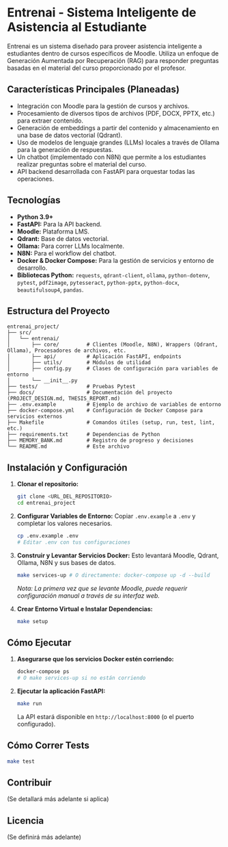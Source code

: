 # Entrenai - Sistema Inteligente de Asistencia al Estudiante

Entrenai es un sistema diseñado para proveer asistencia inteligente a estudiantes dentro de cursos específicos de Moodle. Utiliza un enfoque de Generación Aumentada por Recuperación (RAG) para responder preguntas basadas en el material del curso proporcionado por el profesor.

## Características Principales (Planeadas)

*   Integración con Moodle para la gestión de cursos y archivos.
*   Procesamiento de diversos tipos de archivos (PDF, DOCX, PPTX, etc.) para extraer contenido.
*   Generación de embeddings a partir del contenido y almacenamiento en una base de datos vectorial (Qdrant).
*   Uso de modelos de lenguaje grandes (LLMs) locales a través de Ollama para la generación de respuestas.
*   Un chatbot (implementado con N8N) que permite a los estudiantes realizar preguntas sobre el material del curso.
*   API backend desarrollada con FastAPI para orquestar todas las operaciones.

## Tecnologías

*   **Python 3.9+**
*   **FastAPI:** Para la API backend.
*   **Moodle:** Plataforma LMS.
*   **Qdrant:** Base de datos vectorial.
*   **Ollama:** Para correr LLMs localmente.
*   **N8N:** Para el workflow del chatbot.
*   **Docker & Docker Compose:** Para la gestión de servicios y entorno de desarrollo.
*   **Bibliotecas Python:** `requests`, `qdrant-client`, `ollama`, `python-dotenv`, `pytest`, `pdf2image`, `pytesseract`, `python-pptx`, `python-docx`, `beautifulsoup4`, `pandas`.

## Estructura del Proyecto

```
entrenai_project/
├── src/
│   └── entrenai/
│       ├── core/         # Clientes (Moodle, N8N), Wrappers (Qdrant, Ollama), Procesadores de archivos, etc.
│       ├── api/          # Aplicación FastAPI, endpoints
│       ├── utils/        # Módulos de utilidad
│       ├── config.py     # Clases de configuración para variables de entorno
│       └── __init__.py
├── tests/                # Pruebas Pytest
├── docs/                 # Documentación del proyecto (PROJECT_DESIGN.md, THESIS_REPORT.md)
├── .env.example          # Ejemplo de archivo de variables de entorno
├── docker-compose.yml    # Configuración de Docker Compose para servicios externos
├── Makefile              # Comandos útiles (setup, run, test, lint, etc.)
├── requirements.txt      # Dependencias de Python
├── MEMORY_BANK.md        # Registro de progreso y decisiones
└── README.md             # Este archivo
```

## Instalación y Configuración

1.  **Clonar el repositorio:**
    ```bash
    git clone <URL_DEL_REPOSITORIO>
    cd entrenai_project
    ```

2.  **Configurar Variables de Entorno:**
    Copiar `.env.example` a `.env` y completar los valores necesarios.
    ```bash
    cp .env.example .env
    # Editar .env con tus configuraciones
    ```

3.  **Construir y Levantar Servicios Docker:**
    Esto levantará Moodle, Qdrant, Ollama, N8N y sus bases de datos.
    ```bash
    make services-up # O directamente: docker-compose up -d --build
    ```
    *Nota: La primera vez que se levante Moodle, puede requerir configuración manual a través de su interfaz web.*

4.  **Crear Entorno Virtual e Instalar Dependencias:**
    ```bash
    make setup
    ```

## Cómo Ejecutar

1.  **Asegurarse que los servicios Docker estén corriendo:**
    ```bash
    docker-compose ps
    # O make services-up si no están corriendo
    ```

2.  **Ejecutar la aplicación FastAPI:**
    ```bash
    make run
    ```
    La API estará disponible en `http://localhost:8000` (o el puerto configurado).

## Cómo Correr Tests

```bash
make test
```

## Contribuir

(Se detallará más adelante si aplica)

## Licencia

(Se definirá más adelante)

